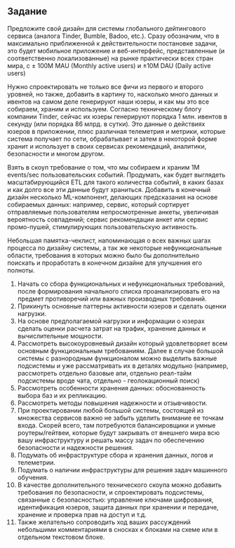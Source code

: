 ## Задание
Предложите свой дизайн для системы глобального дейтингового сервиса (аналога Tinder, Bumble, Badoo, etc.). Сразу обозначим, что в максимально приближенной к действительности постановке задачи, это будет мобильное приложение и веб-интерфейс, представленные (и соответственно локализованные) на рынке практически всех стран мира, c ± 100M MAU (Monthly active users) и ±10M DAU (Daily active users)

Нужно спроектировать не только все фичи из первого и второго уровней, но также, добавить в картину то, насколько много данных и ивентов на самом деле генерируют наши юзеры, и как мы это все собираем, храним и используем. Согласно техническому блогу компании Tinder, сейчас их юзеры генерируют порядка 1 млн. ивентов в секунду (или порядка 86 млрд. в сутки). Это данные о действиях юзеров в приложении, плюс различная телеметрия и метрики, которые система получает по сети, обрабатывает и затем в некоторой форме хранит и использует в своих сервисах рекомендаций, аналитики, безопасности и многом другом.

Взять в скоуп требование о том, что мы собираем и храним 1M events/sec пользовательских событий. Продумать, как будет выглядеть масштабирующийся ETL для такого количества событий, в каких базах и как долго все эти данные будут храниться.
Добавить в конечный дизайн несколько ML-компонент, делающих предсказания на основе собираемых данных: например, сервис, который сортирует отправляемые пользователям непросмотренные анкеты, увеличивая вероятность совпадений; сервис рекомендации анкет или сервис промо-пушей, стимулирующих пользовательскую активность.

Небольшая памятка-чеклист, напоминающая о всех важных шагах процесса по дизайну системы, а так же некоторые нефункциональные области, требования в которых можно было бы дополнительно поискать и проработать в конечном дизайне для улучшения его полноты.

1. Начать со сбора функциональных и нефункциональных требований, после формирования начального списка проанализировать его на предмет противоречий или важных производных требований.
2. Прикинуть основные паттерны активности юзеров и сделать оценки нагрузки.
3. На основе предполагаемой нагрузки и информации о юзерах сделать оценки расчета затрат на трафик, хранение данных и вычислительные мощности.
4. Рассмотреть высокоуровневый дизайн который удовлетворяет всем основным функциональным требованиям.
Далее в случае большой системы с разнородным функционалом можно выделить важные подсистемы и уже рассматривать их в деталях модульно (например, рассмотреть отдельно базовые апи, отдельно реал-тайм подсистемы вроде чата, отдельно - геолокационный поиск)
5. Рассмотреть особенности хранения данных: обоснованность выбора баз и их репликацию.
6. Рассмотреть методы повышения надежности и отзывчивости.
7. При проектировании любой большой системы, состоящей из множества сервисов важно не забыть уделить внимание ее точкам входа. Скорей всего, там потребуются балансировщики и умные роутеры/гейтвеи, которые будут закрывать от внешнего мира всю вашу инфраструктуру и решать массу задач по обеспечению безопасности и надежности решения.
8. Подумать об инфраструктуре сбора и хранения данных, логов и телеметрии.
9. Подумать о наличии инфраструктуры для решения задач машинного обучения.
10. В качестве дополнительного технического скоупа можно добавить требования по безопасности, и спроектировать подсистемы, связанные с безопасностью: управление ключами шифрования, идентификация юзеров, защита данных при хранении и передаче, хранение и проверка прав на доступ и т.д.
11. Также желательно сопроводить ход ваших рассуждений небольшими комментариями в сносках к блоками на схеме или в отдельном текстовом блоке.